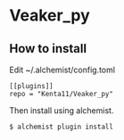 # Veaker_py

## How to install

Edit ~/.alchemist/config.toml

```
[[plugins]]
repo = "Kenta11/Veaker_py"
```

Then install using alchemist.

```
$ alchemist plugin install
```

